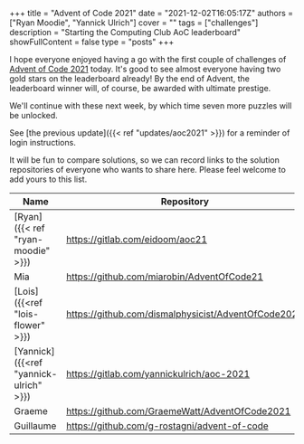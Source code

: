 +++
title = "Advent of Code 2021"
date = "2021-12-02T16:05:17Z"
authors = ["Ryan Moodie", "Yannick Ulrich"]
cover = ""
tags = ["challenges"]
description = "Starting the Computing Club AoC leaderboard"
showFullContent = false
type = "posts"
+++

I hope everyone enjoyed having a go with the first couple of challenges of [Advent of Code 2021](https://adventofcode.com/2021) today.
It's good to see almost everyone having two gold stars on the leaderboard already!
By the end of Advent, the leaderboard winner will, of course, be awarded with ultimate prestige.

We'll continue with these next week, by which time seven more puzzles will be unlocked.

See [the previous update]({{< ref "updates/aoc2021" >}}) for a reminder of login instructions.

It will be fun to compare solutions, so we can record links to the solution repositories of everyone who wants to share here.
Please feel welcome to add yours to this list.

Name|Repository|Language(s)
---|---|---
[Ryan]({{< ref "ryan-moodie" >}})|https://gitlab.com/eidoom/aoc21|Common Lisp
Mia|https://github.com/miarobin/AdventOfCode21|Python
[Lois]({{<ref "lois-flower" >}})|https://github.com/dismalphysicist/AdventOfCode2021|Python
[Yannick]({{<ref "yannick-ulrich" >}})|https://gitlab.com/yannickulrich/aoc-2021|Python, later Haskell
Graeme|https://github.com/GraemeWatt/AdventOfCode2021|Python
Guillaume|https://github.com/g-rostagni/advent-of-code|Python
